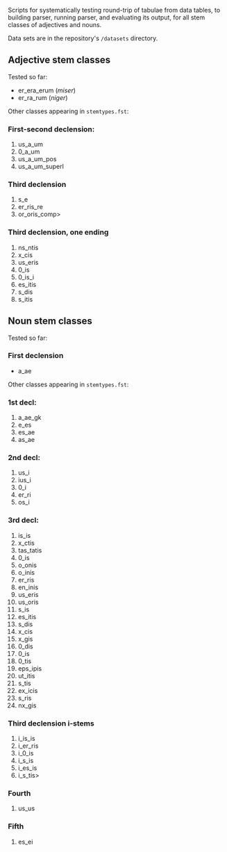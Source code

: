 Scripts for systematically testing round-trip of tabulae from data tables, to building parser, running parser, and evaluating its output, for all stem classes of adjectives and nouns.

Data sets are in the repository's `/datasets` directory.


## Adjective stem classes

Tested so far:

- er_era_erum (*miser*)
- er_ra_rum (*niger*)



Other classes appearing in `stemtypes.fst`:


### First-second declension:

1. us_a_um
1. 0_a_um
1. us_a_um_pos
1. us_a_um_superl

### Third declension

1. s_e
1. er_ris_re
1. or_oris_comp>

### Third declension, one ending

1. ns_ntis
1. x_cis
1. us_eris
1. 0_is
1. 0_is_i
1. es_itis
1. s_dis
1. s_itis


## Noun stem classes


Tested so far:


### First declension

- a_ae

Other classes appearing in `stemtypes.fst`:


### 1st decl:

1. a_ae_gk
1. e_es
1. es_ae
1. as_ae

### 2nd decl:

1. us_i
1. ius_i
1. 0_i
1. er_ri
1. os_i


### 3rd decl:

1. is_is
1. x_ctis
1. tas_tatis
1. 0_is
1. o_onis
1. o_inis
1. er_ris
1. en_inis
1. us_eris
1. us_oris
1. s_is
1. es_itis
1. s_dis
1. x_cis
1. x_gis
1. 0_dis
1. 0_is
1. 0_tis
1. eps_ipis
1. ut_itis
1. s_tis
1. ex_icis
1. s_ris
1. nx_gis

### Third declension i-stems

1. i_is_is
1. i_er_ris
1. i_0_is
1. i_s_is
1. i_es_is
1. i_s_tis>

### Fourth

1. us_us

### Fifth

1. es_ei
